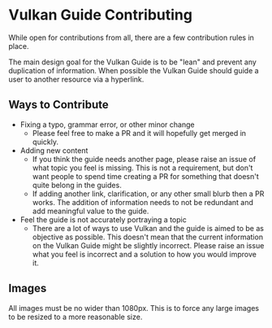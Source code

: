 # Vulkan Guide Contributing

While open for contributions from all, there are a few contribution rules in place.

The main design goal for the Vulkan Guide is to be "lean" and prevent any duplication of information. When possible the Vulkan Guide should guide a user to another resource via a hyperlink.

## Ways to Contribute

- Fixing a typo, grammar error, or other minor change
  - Please feel free to make a PR and it will hopefully get merged in quickly.
- Adding new content
  - If you think the guide needs another page, please raise an issue of what topic you feel is missing. This is not a requirement, but don't want people to spend time creating a PR for something that doesn't quite belong in the guides.
  - If adding another link, clarification, or any other small blurb then a PR works. The addition of information needs to not be redundant and add meaningful value to the guide.
- Feel the guide is not accurately portraying a topic
  - There are a lot of ways to use Vulkan and the guide is aimed to be as objective as possible. This doesn't mean that the current information on the Vulkan Guide might be slightly incorrect. Please raise an issue what you feel is incorrect and a solution to how you would improve it.

## Images

All images must be no wider than 1080px. This is to force any large images to be resized to a more reasonable size.
